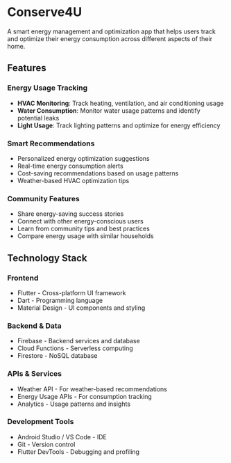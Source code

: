 # Conserve4U

A smart energy management and optimization app that helps users track and optimize their energy consumption across different aspects of their home.

## Features

### Energy Usage Tracking
- **HVAC Monitoring**: Track heating, ventilation, and air conditioning usage
- **Water Consumption**: Monitor water usage patterns and identify potential leaks
- **Light Usage**: Track lighting patterns and optimize for energy efficiency

### Smart Recommendations
- Personalized energy optimization suggestions
- Real-time energy consumption alerts
- Cost-saving recommendations based on usage patterns
- Weather-based HVAC optimization tips

### Community Features
- Share energy-saving success stories
- Connect with other energy-conscious users
- Learn from community tips and best practices
- Compare energy usage with similar households

## Technology Stack

### Frontend
- Flutter - Cross-platform UI framework
- Dart - Programming language
- Material Design - UI components and styling

### Backend & Data
- Firebase - Backend services and database
- Cloud Functions - Serverless computing
- Firestore - NoSQL database

### APIs & Services
- Weather API - For weather-based recommendations
- Energy Usage APIs - For consumption tracking
- Analytics - Usage patterns and insights

### Development Tools
- Android Studio / VS Code - IDE
- Git - Version control
- Flutter DevTools - Debugging and profiling
